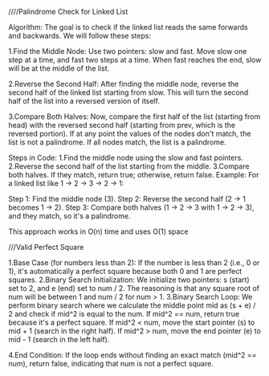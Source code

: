 ////Palindrome Check for Linked List


Algorithm:
The goal is to check if the linked list reads the same forwards and backwards. We will follow these steps:

1.Find the Middle Node:
Use two pointers: slow and fast.
Move slow one step at a time, and fast two steps at a time.
When fast reaches the end, slow will be at the middle of the list.

2.Reverse the Second Half:
After finding the middle node, reverse the second half of the linked list starting from slow.
This will turn the second half of the list into a reversed version of itself.

3.Compare Both Halves:
Now, compare the first half of the list (starting from head) with the reversed second half (starting from prev, which is the reversed portion).
If at any point the values of the nodes don't match, the list is not a palindrome.
If all nodes match, the list is a palindrome.

Steps in Code:
1.Find the middle node using the slow and fast pointers.
2.Reverse the second half of the list starting from the middle.
3.Compare both halves. If they match, return true; otherwise, return false.
Example:
For a linked list like 1 -> 2 -> 3 -> 2 -> 1:

Step 1: Find the middle node (3).
Step 2: Reverse the second half (2 -> 1 becomes 1 -> 2).
Step 3: Compare both halves (1 -> 2 -> 3 with 1 -> 2 -> 3), and they match, so it's a palindrome.

This approach works in O(n) time and uses O(1) space



///Valid Perfect Square


1.Base Case (for numbers less than 2):
If the number is less than 2 (i.e., 0 or 1), it's automatically a perfect square because both 0 and 1 are perfect squares.
2.Binary Search Initialization:
We initialize two pointers: s (start) set to 2, and e (end) set to num / 2. The reasoning is that any square root of num will be between 1 and num / 2 for num > 1.
3.Binary Search Loop:
We perform binary search where we calculate the middle point mid as (s + e) / 2 and check if mid^2 is equal to the num.
If mid^2 == num, return true because it's a perfect square.
If mid^2 < num, move the start pointer (s) to mid + 1 (search in the right half).
If mid^2 > num, move the end pointer (e) to mid - 1 (search in the left half).

4.End Condition:
If the loop ends without finding an exact match (mid^2 == num), return false, indicating that num is not a perfect square.
